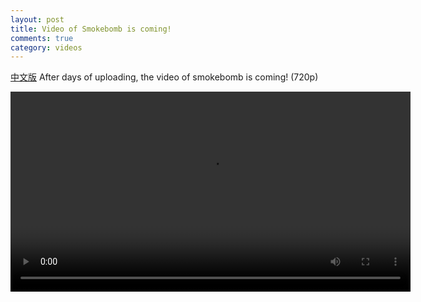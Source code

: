 ```yaml
---
layout: post
title: Video of Smokebomb is coming!
comments: true
category: videos
---
```

<a href="{% post_url 2012-10-16-smokebomb-video.zh %}">中文版</a>
After days of uploading, the video of smokebomb is coming! (720p)

<div>
<video id="HFI_Mad_Scientists_Exp1_Smokebomb" class="video-js vjs-default-skin"
    controls width=640 preload="metadata">
    <source src="/videos/HFIMadScientists-Exp1-SmokeBomb.mp4" type='video/mp4' />
</video>
</div>
